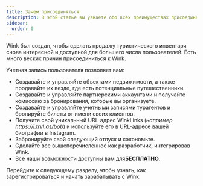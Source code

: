 ```yaml
---
title: Зачем присоединяться
description: В этой статье вы узнаете обо всех преимуществах присоединения к Wink.
sidebar:
  order: 0
---
```

Wink был создан, чтобы сделать продажу туристического инвентаря снова интересной и доступной для большего числа пользователей.
Есть много веских причин присоединиться к Wink.

Учетная запись пользователя позволяет вам:

* Создавайте и управляйте объектами недвижимости, а также продавайте их везде, где есть потенциальные путешественники.
* Создавайте и управляйте партнерскими аккаунтами и получайте комиссию за бронирования, которые вы организуете.
* Создавайте и управляйте учетными записями турагентов и бронируйте билеты от имени своих клиентов.
* Получите свой уникальный URL-адрес WinkLinks (*например https://i.trvl.as/bob*) и используйте его в URL-адресе вашей биографии в Instagram.
* Забронируйте свой следующий отпуск и сэкономьте.
* Сделайте все вышеперечисленное как разработчик, интегрировав Wink.
* Все наши возможности доступны вам для**БЕСПЛАТНО**.

Перейдите к следующему разделу, чтобы узнать, как зарегистрироваться и начать зарабатывать с Wink.

